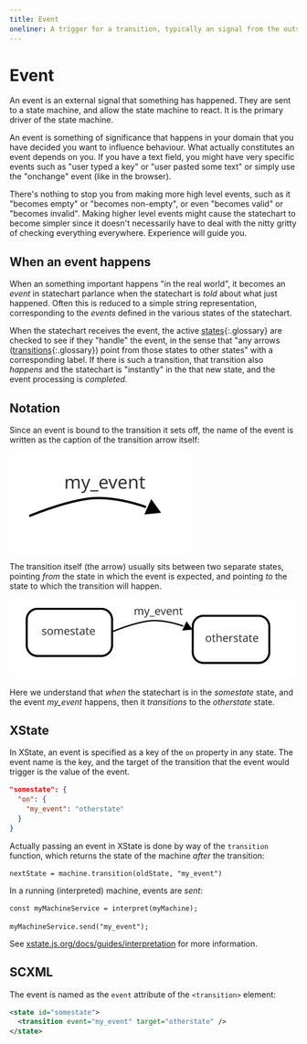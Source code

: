 ```yaml
---
title: Event
oneliner: A trigger for a transition, typically an signal from the outside world that something has happened
---
```


# Event

An event is an external signal that something has happened.  They are sent to a state machine, and allow the state machine to react.  It is the primary driver of the state machine.

An event is something of significance that happens in your domain that you have decided you want to influence behaviour.  What actually constitutes an event depends on you.  If you have a text field, you might have very specific events such as "user typed a key" or "user pasted some text" or simply use the "onchange" event (like in the browser).

There's nothing to stop you from making more high level events, such as it "becomes empty" or "becomes non-empty", or even "becomes valid" or "becomes invalid".  Making higher level events might cause the statechart to become simpler since it doesn't necessarily have to deal with the nitty gritty of checking everything everywhere.  Experience will guide you.

## When an event happens

When an something important happens "in the real world", it becomes an _event_ in statechart parlance when the statechart is _told_ about what just happened. Often this is reduced to a simple string representation, corresponding to the _events_ defined in the various states of the statechart.

When the statechart receives the event, the active [states](state.html){:.glossary} are checked to see if they "handle" the event, in the sense that "any arrows ([transitions](transition.html){:.glossary}) point from those states to other states" with a corresponding label.  If there is such a transition, that transition also _happens_ and the statechart is "instantly" in the that new state, and the event processing is _completed_.

## Notation

Since an event is bound to the transition it sets off, the name of the event is written as the caption of the transition arrow itself:

![A depiction of the _my_event_ event](event-arrow.svg)

The transition itself (the arrow) usually sits between two separate states, pointing _from_ the state in which the event is expected, and pointing _to_ the state to which the transition will happen.

![A depiction of the _my_event_ event transitioning from somestate to othersate](event.svg)

Here we understand that _when_ the statechart is in the _somestate_ state, and the event _my_event_ happens, then it _transitions_ to the _otherstate_ state.

## XState

In XState, an event is specified as a key of the `on` property in any state.  The event name is the key, and the target of the transition that the event would trigger is the value of the event.

```json
"somestate": { 
  "on": {
    "my_event": "otherstate"
  }
}
```

Actually passing an event in XState is done by way of the `transition` function, which returns the state of the machine _after_ the transition:

```
nextState = machine.transition(oldState, "my_event")
```

In a running (interpreted) machine, events are _sent_:

```
const myMachineService = interpret(myMachine);

myMachineService.send("my_event");
```

See [xstate.js.org/docs/guides/interpretation](https://xstate.js.org/docs/guides/interpretation/) for more information.

## SCXML

The event is named as the `event` attribute of the `<transition>` element:

```xml
<state id="somestate">
  <transition event="my_event" target="otherstate" />
</state>
```

